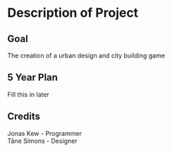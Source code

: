 # Description of Project
## Goal
The creation of a urban design and city building game

## 5 Year Plan
Fill this in later

## Credits
Jonas Kew - Programmer\
Tāne Simons - Designer
